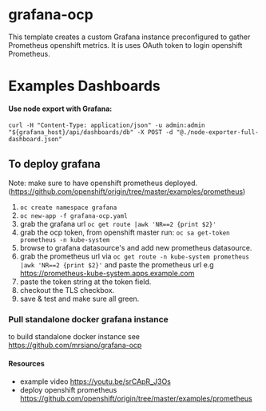 # grafana-ocp

This template creates a custom Grafana instance preconfigured to gather Prometheus openshift metrics.
It is uses OAuth token to login openshift Prometheus.

# Examples Dashboards
#### Use node export with Grafana:
```
curl -H "Content-Type: application/json" -u admin:admin "${grafana_host}/api/dashboards/db" -X POST -d "@./node-exporter-full-dashboard.json"
```


## To deploy grafana
Note: make sure to have openshift prometheus deployed.
(https://github.com/openshift/origin/tree/master/examples/prometheus)

1. ```oc create namespace grafana```
2. ```oc new-app -f grafana-ocp.yaml```
3. grab the grafana url ``` oc get route |awk 'NR==2 {print $2}' ```
4. grab the ocp token, from openshift master run: ```oc sa get-token prometheus -n kube-system```
5. browse to grafana datasource's and add new prometheus datasource. 
6. grab the prometheus url via ```oc get route -n kube-system prometheus |awk 'NR==2 {print $2}'``` and paste the prometheus url e.g https://prometheus-kube-system.apps.example.com
7. paste the token string at the token field.
8. checkout the TLS checkbox.
9. save & test and make sure all green.

### Pull standalone docker grafana instance
to build standalone docker instance see
https://github.com/mrsiano/grafana-ocp

#### Resources 
- example video https://youtu.be/srCApR_J3Os
- deploy openshift prometheus https://github.com/openshift/origin/tree/master/examples/prometheus 
